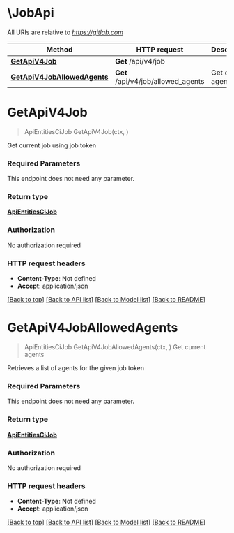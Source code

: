 # \JobApi

All URIs are relative to *https://gitlab.com*

Method | HTTP request | Description
------------- | ------------- | -------------
[**GetApiV4Job**](JobApi.md#GetApiV4Job) | **Get** /api/v4/job | 
[**GetApiV4JobAllowedAgents**](JobApi.md#GetApiV4JobAllowedAgents) | **Get** /api/v4/job/allowed_agents | Get current agents


# **GetApiV4Job**
> ApiEntitiesCiJob GetApiV4Job(ctx, )


Get current job using job token

### Required Parameters
This endpoint does not need any parameter.

### Return type

[**ApiEntitiesCiJob**](API_Entities_Ci_Job.md)

### Authorization

No authorization required

### HTTP request headers

 - **Content-Type**: Not defined
 - **Accept**: application/json

[[Back to top]](#) [[Back to API list]](../README.md#documentation-for-api-endpoints) [[Back to Model list]](../README.md#documentation-for-models) [[Back to README]](../README.md)

# **GetApiV4JobAllowedAgents**
> ApiEntitiesCiJob GetApiV4JobAllowedAgents(ctx, )
Get current agents

Retrieves a list of agents for the given job token

### Required Parameters
This endpoint does not need any parameter.

### Return type

[**ApiEntitiesCiJob**](API_Entities_Ci_Job.md)

### Authorization

No authorization required

### HTTP request headers

 - **Content-Type**: Not defined
 - **Accept**: application/json

[[Back to top]](#) [[Back to API list]](../README.md#documentation-for-api-endpoints) [[Back to Model list]](../README.md#documentation-for-models) [[Back to README]](../README.md)

